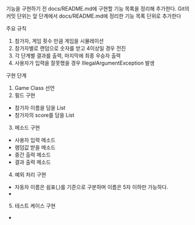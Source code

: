 기능을 구현하기 전 docs/README.md에 구현할 기능 목록을 정리해 추가한다.
Git의 커밋 단위는 앞 단계에서 docs/README.md에 정리한 기능 목록 단위로 추가한다

주요 규칙 
1. 참가자, 게임 횟수 만큼 게임을 시뮬레이션 
2. 참가자별로 랜덤으로 숫자를 받고 4이상일 경우 전진 
3. 각 단계별 결과를 출력, 마지막에 최종 우승자 출력
4. 사용자가 입력을 잘못했을 경우 IllegalArgumentException 발생

구현 단계
1. Game Class 선언    
2. 필드 구현 
- 참가자 이름을 담을 List
- 참가자의 score를 담을 List
3. 메소드 구현 
- 사용자 입력 메소드 
- 램덤값 받을 메소드 
- 중간 출력 메소드 
- 결과 출력 메소드 
4. 예외 처리 구현 
- 자동차 이름은 쉼표(,)를 기준으로 구분하며 이름은 5자 이하만 가능하다.
- 
5. 테스트 케이스 구현 
- 